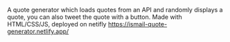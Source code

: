 A quote generator which loads quotes from an API and randomly displays a quote, you can also tweet the quote with a button.
Made with HTML/CSS/JS, deployed on netifly https://ismail-quote-generator.netlify.app/
